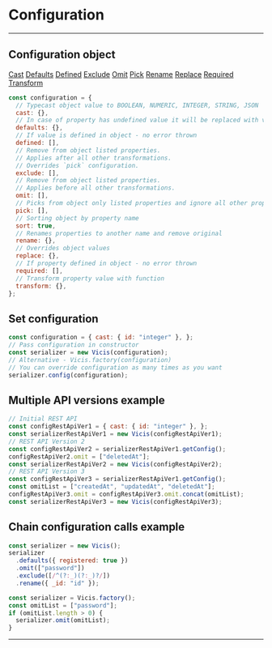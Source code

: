 # Configuration

---

## Configuration object

[Cast](/en/cast.md) [Defaults](/en/defaults.md) [Defined](/en/defined.md) [Exclude](/en/exclude.md) [Omit](/en/omit.md) [Pick](/en/pick.md) [Rename](/en/rename.md) [Replace](/en/replace.md) [Required](/en/required.md) [Transform](/en/transform.md)

```js
const configuration = {
  // Typecast object value to BOOLEAN, NUMERIC, INTEGER, STRING, JSON
  cast: {},
  // In case of property has undefined value it will be replaced with value from configuration
  defaults: {},
  // If value is defined in object - no error thrown
  defined: [],
  // Remove from object listed properties.
  // Applies after all other transformations.
  // Overrides `pick` configuration.
  exclude: [],
  // Remove from object listed properties.
  // Applies before all other transformations.
  omit: [],
  // Picks from object only listed properties and ignore all other properties
  pick: [],
  // Sorting object by property name
  sort: true,
  // Renames properties to another name and remove original
  rename: {},
  // Overrides object values
  replace: {},
  // If property defined in object - no error thrown
  required: [],
  // Transform property value with function
  transform: {},
};
```

## Set configuration

```js
const configuration = { cast: { id: "integer" }, };
// Pass configuration in constructor
const serializer = new Vicis(configuration);
// Alternative - Vicis.factory(configuration)
// You can override configuration as many times as you want
serializer.config(configuration);
```

## Multiple API versions example

```js
// Initial REST API
const configRestApiVer1 = { cast: { id: "integer" }, };
const serializerRestApiVer1 = new Vicis(configRestApiVer1);
// REST API Version 2
const configRestApiVer2 = serializerRestApiVer1.getConfig();
configRestApiVer2.omit = ["deletedAt"];
const serializerRestApiVer2 = new Vicis(configRestApiVer2);
// REST API Version 3
const configRestApiVer3 = serializerRestApiVer1.getConfig();
const omitList = ["createdAt", "updatedAt", "deletedAt"];
configRestApiVer3.omit = configRestApiVer3.omit.concat(omitList);
const serializerRestApiVer3 = new Vicis(configRestApiVer3);
```

## Chain configuration calls example

```js
const serializer = new Vicis();
serializer
  .defaults({ registered: true })
  .omit(["password"])
  .exclude([/^(?:_)(?:_)?/])
  .rename({ _id: "id" });
```

```js
const serializer = Vicis.factory();
const omitList = ["password"];
if (omitList.length > 0) {
  serializer.omit(omitList);
}
```

---
